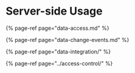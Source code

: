 # Server-side Usage

{% page-ref page="data-access.md" %}

{% page-ref page="data-change-events.md" %}

{% page-ref page="data-integration/" %}

{% page-ref page="../access-control/" %}



